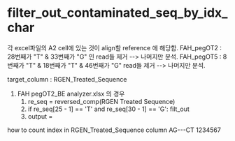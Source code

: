 # filter_out_contaminated_seq_by_idx_char



각 excel파일의 A2 cell에 있는 것이 align할 reference 에 해당함.
FAH_pegOT2 : 28번째가 "T" & 33번째가 "G" 인 read들 제거 --> 나머지만 분석.
FAH_pegOT5 : 8번째가 "T" & 18번째가 "T" & 46번째가 "G" read들 제거 --> 나머지만 분석.

target_column : RGEN_Treated_Sequence 
1. FAH pegOT2_BE analyzer.xlsx 의 경우
    1. re_seq = reversed_comp(RGEN Treated Sequence)
    2. if re_seq[25 - 1] == 'T' and re_seq[30 - 1] == 'G': filt_out
    3. output = 
    
how to count index in RGEN_Treated_Sequence column
AG---CT
1234567